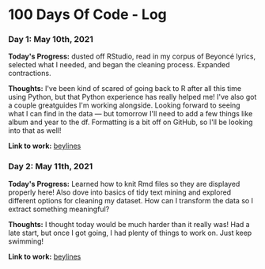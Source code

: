 # 100 Days Of Code - Log

### Day 1: May 10th, 2021

**Today's Progress:** dusted off RStudio, read in my corpus of Beyoncé lyrics, selected what I needed, and began the cleaning process. Expanded contractions.

**Thoughts:** I've been kind of scared of going back to R after all this time using Python, but that Python experience has really helped me! I've also got a couple greatguides I'm working alongside. Looking forward to seeing what I can find in the data — but tomorrow I'll need to add a few things like album and year to the df. Formatting is a bit off on GitHub, so I'll be looking into that as well!

**Link to work:** [beylines](https://github.com/monikered/beylines/blob/main/beylines.Rmd)

### Day 2: May 11th, 2021 

**Today's Progress:** Learned how to knit Rmd files so they are displayed properly here! Also dove into basics of tidy text mining and explored different options for cleaning my dataset. How can I transform the data so I extract something meaningful?

**Thoughts:** I thought today would be much harder than it really was! Had a late start, but once I got going, I had plenty of things to work on. Just keep swimming!

**Link to work:** [beylines](https://github.com/monikered/beylines/blob/main/beylines.md)
